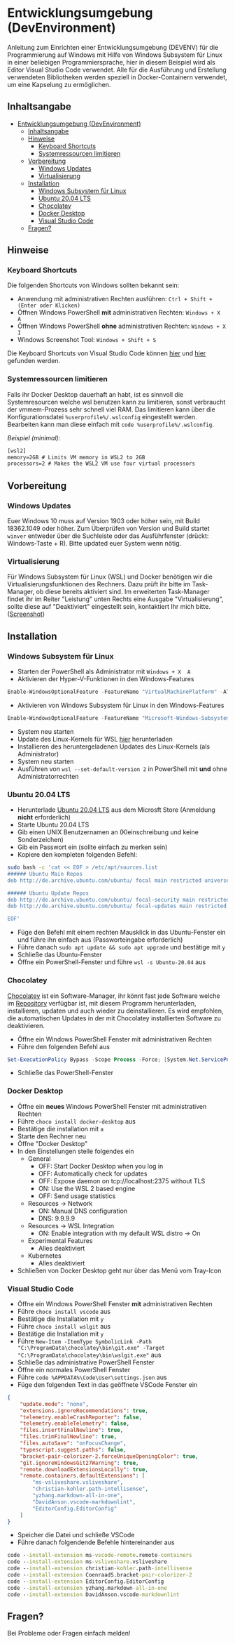 # Entwicklungsumgebung (DevEnvironment)

Anleitung zum Einrichten einer Entwicklungsumgebung (DEVENV) für die Programmierung auf Windows mit Hilfe von Windows Subsystem für Linux in einer beliebigen Programmiersprache, hier in diesem Beispiel wird als Editor Visual Studio Code verwendet. Alle für die Ausführung und Erstellung verwendeten Bibliotheken werden speziell in Docker-Containern verwendet, um eine Kapselung zu ermöglichen.

## Inhaltsangabe

<!-- TOC -->
- [Entwicklungsumgebung (DevEnvironment)](#entwicklungsumgebung-devenvironment)
  - [Inhaltsangabe](#inhaltsangabe)
  - [Hinweise](#hinweise)
    - [Keyboard Shortcuts](#keyboard-shortcuts)
    - [Systemressourcen limitieren](#systemressourcen-limitieren)
  - [Vorbereitung](#vorbereitung)
    - [Windows Updates](#windows-updates)
    - [Virtualisierung](#virtualisierung)
  - [Installation](#installation)
    - [Windows Subsystem für Linux](#windows-subsystem-für-linux)
    - [Ubuntu 20.04 LTS](#ubuntu-2004-lts)
    - [Chocolatey](#chocolatey)
    - [Docker Desktop](#docker-desktop)
    - [Visual Studio Code](#visual-studio-code)
  - [Fragen?](#fragen)
<!-- /TOC -->

## Hinweise

### Keyboard Shortcuts

Die folgenden Shortcuts von Windows sollten bekannt sein:

- Anwendung mit administrativen Rechten ausführen: `Ctrl + Shift + (Enter oder Klicken)`
- Öffnen Windows PowerShell **mit** administrativen Rechten: `Windows + X  A`
- Öffnen Windows PowerShell **ohne** administrativen Rechten: `Windows + X  I`
- Windows Screenshot Tool: `Windows + Shift + S`

Die Keyboard Shortcuts von Visual Studio Code können [hier](https://cheatsheetmaker.com/vs-code-cheat-sheet) und [hier](https://code.visualstudio.com/shortcuts/keyboard-shortcuts-windows.pdf) gefunden werden.

### Systemressourcen limitieren

Falls ihr Docker Desktop dauerhaft an habt, ist es sinnvoll die Systemresourcen welche wsl benutzen kann zu limitieren, sonst verbraucht der vmmem-Prozess sehr schnell viel RAM. Das limitieren kann über die Konfigurationsdatei `%userprofile%/.wslconfig` eingestellt werden. Bearbeiten kann man diese einfach mit `code %userprofile%/.wslconfig`.

_Beispiel (minimal):_

```txt
[wsl2]
memory=2GB # Limits VM memory in WSL2 to 2GB
processors=2 # Makes the WSL2 VM use four virtual processors
```

## Vorbereitung

### Windows Updates

Euer Windows 10 muss auf Version 1903 oder höher sein, mit Build 18362.1049 oder höher. Zum Überprüfen von Version und Build startet `winver` entweder über die Suchleiste oder das Ausführfenster (drückt: Windows-Taste + R). Bitte updated euer System wenn nötig.

### Virtualisierung

Für Windows Subsystem für Linux (WSL) und Docker benötigen wir die Virtualisierungsfunktionen des Rechners. Dazu prüft ihr bitte im Task-Manager, ob diese bereits aktiviert sind. Im erweiterten Task-Manager findet ihr im Reiter "Leistung" unten Rechts eine Ausgabe "Virtualisierung", sollte diese auf "Deaktiviert" eingestellt sein, kontaktiert Ihr mich bitte. ([Screenshot](https://my.hidrive.com/lnk/bWigiKwM#file))

## Installation

### Windows Subsystem für Linux

- Starten der PowerShell als Administrator mit `Windows + X  A`
- Aktivieren der Hyper-V-Funktionen in den Windows-Features

```powershell
Enable-WindowsOptionalFeature -FeatureName "VirtualMachinePlatform" -All -Online -NoRestart
```

- Aktivieren von Windows Subsystem für Linux in den Windows-Features

```powershell
Enable-WindowsOptionalFeature -FeatureName "Microsoft-Windows-Subsystem-Linux" -All -Online -NoRestart
```

- System neu starten
- Update des Linux-Kernels für WSL [hier](https://wslstorestorage.blob.core.windows.net/wslblob/wsl_update_x64.msi) herunterladen
- Installieren des heruntergeladenen Updates des Linux-Kernels (als Administrator)
- System neu starten
- Ausführen von `wsl --set-default-version 2` in PowerShell mit **und** ohne Administratorrechten

### Ubuntu 20.04 LTS

- Herunterlade [Ubuntu 20.04 LTS](https://www.microsoft.com/de-de/p/ubuntu-2004-lts/9n6svws3rx71) aus dem Microsft Store (Anmeldung **nicht** erforderlich)
- Starte Ubuntu 20.04 LTS
- Gib einen UNIX Benutzernamen an (Kleinschreibung und keine Sonderzeichen)
- Gib ein Passwort ein (sollte einfach zu merken sein)
- Kopiere den kompleten folgenden Befehl:

```bash
sudo bash -c 'cat << EOF > /etc/apt/sources.list
###### Ubuntu Main Repos
deb http://de.archive.ubuntu.com/ubuntu/ focal main restricted universe multiverse

###### Ubuntu Update Repos
deb http://de.archive.ubuntu.com/ubuntu/ focal-security main restricted universe multiverse
deb http://de.archive.ubuntu.com/ubuntu/ focal-updates main restricted universe multiverse

EOF'
```

- Füge den Befehl mit einem rechten Mausklick in das Ubuntu-Fenster ein und führe ihn einfach aus (Passworteingabe erforderlich)
- Führe danach `sudo apt update && sudo apt upgrade` und bestätige mit `y`
- Schließe das Ubuntu-Fenster
- Öffne ein PowerShell-Fenster und führe `wsl -s Ubuntu-20.04` aus

### Chocolatey

[Chocolatey](https://chocolatey.org) ist ein Software-Manager, ihr könnt fast jede Software welche im [Repository](https://chocolatey.org/packages) verfügbar ist, mit diesem Programm herunterladen, installieren, updaten und auch wieder zu deinstallieren. Es wird empfohlen, die automatischen Updates in der mit Chocolatey installierten Software zu deaktivieren.

- Öffne ein Windows PowerShell Fenster mit administrativen Rechten
- Führe den folgenden Befehl aus

```powershell
Set-ExecutionPolicy Bypass -Scope Process -Force; [System.Net.ServicePointManager]::SecurityProtocol = [System.Net.ServicePointManager]::SecurityProtocol -bor 3072; iex ((New-Object System.Net.WebClient).DownloadString('https://chocolatey.org/install.ps1'))
```
- Schließe das PowerShell-Fenster

### Docker Desktop

- Öffne ein **neues** Windows PowerShell Fenster mit administrativen Rechten
- Führe `choco install docker-desktop` aus
- Bestätige die installation mit `a`
- Starte den Rechner neu
- Öffne "Docker Desktop"
- In den Einstellungen stelle folgendes ein
  - General
    - OFF: Start Docker Desktop when you log in
    - OFF: Automatically check for updates
    - OFF: Expose daemon on tcp://localhost:2375 without TLS
    - ON: Use the WSL 2 based engine
    - OFF: Send usage statistics
  - Resources -> Network
    - ON: Manual DNS configuration
    - DNS: 9.9.9.9
  - Resources -> WSL Integration
    - ON: Enable integration with my default WSL distro -> On
  - Experimental Features
    - Alles deaktiviert
  - Kubernetes
    - Alles deaktiviert
- Schließen von Docker Desktop geht nur über das Menü vom Tray-Icon

### Visual Studio Code

- Öffne ein Windows PowerShell Fenster **mit** administrativen Rechten
- Führe `choco install vscode` aus
- Bestätige die Installation mit `y`
- Führe `choco install wslgit` aus
- Bestätige die Installation mit `y`
- Führe `New-Item -ItemType SymbolicLink -Path "C:\ProgramData\chocolatey\bin\git.exe" -Target "C:\ProgramData\chocolatey\bin\wslgit.exe"` aus
- Schließe das administrative PowerShell Fenster
- Öffne ein normales PowerShell Fenster
- Führe `code %APPDATA%\Code\User\settings.json` aus
- Füge den folgenden Text in das geöffnete VSCode Fenster ein

```json
{
    "update.mode": "none",
    "extensions.ignoreRecommendations": true,
    "telemetry.enableCrashReporter": false,
    "telemetry.enableTelemetry": false,
    "files.insertFinalNewline": true,
    "files.trimFinalNewline": true,
    "files.autoSave": "onFocusChange",
    "typescript.suggest.paths": false,
    "bracket-pair-colorizer-2.forceUniqueOpeningColor": true,
    "git.ignoreWindowsGit27Warning": true,
    "remote.downloadExtensionsLocally": true,
    "remote.containers.defaultExtensions": [
        "ms-vsliveshare.vsliveshare",
        "christian-kohler.path-intellisense",
        "yzhang.markdown-all-in-one",
        "DavidAnson.vscode-markdownlint",
        "EditorConfig.EditorConfig"
    ]
}
```

- Speicher die Datei und schließe VSCode
- Führe danach folgendende Befehle hintereinander aus

```cmd
code --install-extension ms-vscode-remote.remote-containers
code --install-extension ms-vsliveshare.vsliveshare
code --install-extension christian-kohler.path-intellisense
code --install-extension CoenraadS.bracket-pair-colorizer-2
code --install-extension EditorConfig.EditorConfig
code --install-extension yzhang.markdown-all-in-one
code --install-extension DavidAnson.vscode-markdownlint
```

## Fragen?

Bei Probleme oder Fragen einfach melden!
